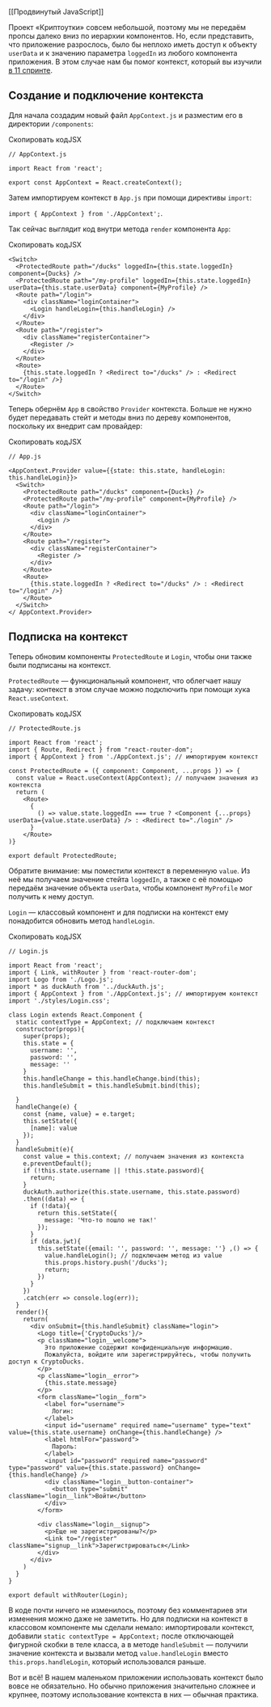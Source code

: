 [[Продвинутый JavaScript]]

Проект «Криптоутки» совсем небольшой, поэтому мы не передаём пропсы далеко вниз по иерархии компонентов. Но, если представить, что приложение разрослось, было бы неплохо иметь доступ к объекту `userData` и к значению параметра `loggedIn` из любого компонента приложения. В этом случае нам бы помог контекст, который вы изучили [в 11 спринте](https://praktikum.yandex.ru/trainer/web/lesson/97aa314a-2e92-417b-a47e-c54eef85a144).

## Создание и подключение контекста

Для начала создадим новый файл `AppContext.js` и разместим его в директории `/components`:

Скопировать кодJSX

```
// AppContext.js

import React from 'react';

export const AppContext = React.createContext(); 
```

Затем импортируем контекст в `App.js` при помощи директивы `import`:

`import { AppContext } from './AppContext';`.

Так сейчас выглядит код внутри метода `render` компонента `App`:

Скопировать кодJSX

```
<Switch>
  <ProtectedRoute path="/ducks" loggedIn={this.state.loggedIn} component={Ducks} />
  <ProtectedRoute path="/my-profile" loggedIn={this.state.loggedIn} userData={this.state.userData} component={MyProfile} />
  <Route path="/login">
    <div className="loginContainer">
      <Login handleLogin={this.handleLogin} />
    </div>
  </Route>
  <Route path="/register">
    <div className="registerContainer">
      <Register />
    </div>
  </Route>
  <Route>
    {this.state.loggedIn ? <Redirect to="/ducks" /> : <Redirect to="/login" />}
  </Route>
</Switch> 
```

Теперь обернём `App` в свойство `Provider` контекста. Больше не нужно будет передавать стейт и методы вниз по дереву компонентов, поскольку их внедрит сам провайдер:

Скопировать кодJSX

```
// App.js

<AppContext.Provider value={{state: this.state, handleLogin: this.handleLogin}}>
  <Switch>
    <ProtectedRoute path="/ducks" component={Ducks} />
    <ProtectedRoute path="/my-profile" component={MyProfile} />
    <Route path="/login">
      <div className="loginContainer">
        <Login />
      </div>
    </Route>
    <Route path="/register">
      <div className="registerContainer">
        <Register />
      </div>
    </Route>
    <Route>
      {this.state.loggedIn ? <Redirect to="/ducks" /> : <Redirect to="/login" />}
    </Route>
  </Switch>
</ AppContext.Provider> 
```

## Подписка на контекст

Теперь обновим компоненты `ProtectedRoute` и `Login`, чтобы они также были подписаны на контекст.

`ProtectedRoute` — функциональный компонент, что облегчает нашу задачу: контекст в этом случае можно подключить при помощи хука `React.useContext`.

Скопировать кодJSX

```
// ProtectedRoute.js

import React from 'react';
import { Route, Redirect } from "react-router-dom";
import { AppContext } from './AppContext.js'; // импортируем контекст

const ProtectedRoute = ({ component: Component, ...props }) => {
  const value = React.useContext(AppContext); // получаем значения из контекста
  return (
    <Route>
      {
        () => value.state.loggedIn === true ? <Component {...props} userData={value.state.userData} /> : <Redirect to="./login" />
      }
    </Route>
)}

export default ProtectedRoute; 
```

Обратите внимание: мы поместили контекст в переменную `value`. Из неё мы получаем значение стейта `loggedIn`, а также с её помощью передаём значение объекта `userData`, чтобы компонент `MyProfile` мог получить к нему доступ.

`Login` — классовый компонент и для подписки на контекст ему понадобится обновить метод `handleLogin`.

Скопировать кодJSX

```
// Login.js

import React from 'react';
import { Link, withRouter } from 'react-router-dom';
import Logo from './Logo.js';
import * as duckAuth from '../duckAuth.js';
import { AppContext } from './AppContext.js'; // импортируем контекст
import './styles/Login.css';

class Login extends React.Component {
  static contextType = AppContext; // подключаем контекст
  constructor(props){
    super(props);
    this.state = {
      username: '',
      password: '',
      message: ''
    }
    this.handleChange = this.handleChange.bind(this);
    this.handleSubmit = this.handleSubmit.bind(this);
   
  }
  handleChange(e) {
    const {name, value} = e.target;
    this.setState({
      [name]: value 
    });
  }
  handleSubmit(e){
    const value = this.context; // получаем значения из контекста
    e.preventDefault();
    if (!this.state.username || !this.state.password){
      return;
    }
    duckAuth.authorize(this.state.username, this.state.password)
    .then((data) => {
      if (!data){
        return this.setState({
          message: 'Что-то пошло не так!'
        });
      }
      if (data.jwt){
        this.setState({email: '', password: '', message: ''} ,() => {
          value.handleLogin(); // подключаем метод из value
          this.props.history.push('/ducks');
          return;
        })
      }
    })
    .catch(err => console.log(err));
  }
  render(){
    return(
      <div onSubmit={this.handleSubmit} className="login">
        <Logo title={'CryptoDucks'}/>
        <p className="login__welcome">
          Это приложение содержит конфиденциальную информацию. 
          Пожалуйста, войдите или зарегистрируйтесь, чтобы получить доступ к CryptoDucks.
        </p>
        <p className="login__error">
          {this.state.message}
        </p>
        <form className="login__form">
          <label for="username">
            Логин:
          </label>
          <input id="username" required name="username" type="text" value={this.state.username} onChange={this.handleChange} />
          <label htmlFor="password">
            Пароль:
          </label>
          <input id="password" required name="password" type="password" value={this.state.password} onChange={this.handleChange} />
          <div className="login__button-container">
            <button type="submit" className="login__link">Войти</button>
          </div>
        </form>

        <div className="login__signup">
          <p>Еще не зарегистрированы?</p>
          <Link to="/register" className="signup__link">Зарегистрироваться</Link>
        </div>
      </div>
    )
  }
}

export default withRouter(Login); 
```

В коде почти ничего не изменилось, поэтому без комментариев эти изменения можно даже не заметить. Но для подписки на контекст в классовом компоненте мы сделали немало: импортировали контекст, добавили `static contextType = AppContext;` после отключающей фигурной скобки в теле класса, а в методе `handleSubmit` — получили значение контекста и вызвали метод `value.handleLogin` вместо `this.props.handleLogin`, который использовался раньше.

Вот и всё! В нашем маленьком приложении использовать контекст было вовсе не обязательно. Но обычно приложения значительно сложнее и крупнее, поэтому использование контекста в них — обычная практика.
